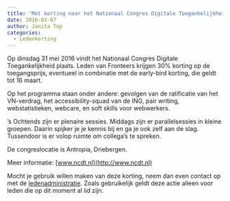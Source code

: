 ```yaml
---
title: 'Met korting naar het Nationaal Congres Digitale Toegankelijkheid'
date: 2016-03-07
author: Janita Top
categories:
  - Ledenkorting
---
```


Op dinsdag 31 mei 2016 vindt het Nationaal Congres Digitale Toegankelijkheid plaats. Leden van Fronteers krijgen 30% korting op de toegangsprijs, eventueel in combinatie met de early-bird korting, die geldt tot 16 maart.

Op het programma staan onder andere: gevolgen van de ratificatie van het VN-verdrag, het accessibility-squad van de ING, pair writing, webstatistieken, webcare, en soft skills voor webwerkers.

’s Ochtends zijn er plenaire sessies. Middags zijn er parallelsessies in kleine groepen. Daarin spijker je je kennis bij en ga je ook zelf aan de slag. Tussendoor is er volop ruimte om collega’s te spreken.

De congreslocatie is Antropia, Driebergen.

Meer informatie: [www.ncdt.nl](http://www.ncdt.nl)

Mocht je gebruik willen maken van deze korting, neem dan even contact op met de [ledenadministratie](https://fronteers.nl/contact?Ledadministratie#formulier-1). Zoals gebruikelijk geldt deze actie alleen voor leden die op dit moment al lid zijn.

